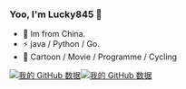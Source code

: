 ### Yoo, I'm Lucky845 👋

- 🍻 Im from China.
- ⚡ java / Python / Go.
- 🏃 Cartoon / Movie / Programme / Cycling

[![我的 GitHub 数据](https://github-readme-stats.vercel.app/api?username=lucky845&hide_title=true&layout=compact)]()[![我的 GitHub 数据](https://github-readme-stats.vercel.app/api/top-langs/?username=lucky845&hide_title=true)](&layout=compact)
